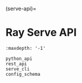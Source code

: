 (serve-api)=
# Ray Serve API

```{toctree}
:maxdepth: '-1'

python_api
rest_api
serve_cli
config_schema
```


